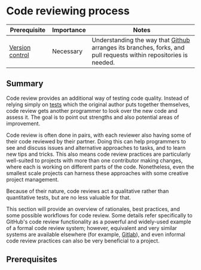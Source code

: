 # Code reviewing process

| Prerequisite | Importance | Notes |
| -------------|------------|-------|
| [Version control](/version-control) | Necessary | Understanding the way that [Github](https://github.com) arranges its branches, forks, and pull requests within repositories is needed. |

## Summary

Code review provides an additional way of testing code quality.
Instead of relying simply on [tests](/testing/testing) which the original author puts together themselves, code review gets another programmer to look over the new code and assess it. 
The goal is to point out strengths and also potential areas of improvement.

Code review is often done in pairs, with each reviewer also having some of their code reviewed by their partner.
Doing this can help programmers to see and discuss issues and alternative approaches to tasks, and to learn new tips and tricks.
This also means code review practices are particularly well-suited to projects with more than one contributor making changes, where each is working on different parts of the code.
Nonetheless, even the smallest scale projects can harness these approaches with some creative project management.

Because of their nature, code reviews act a qualitative rather than quantitative tests, but are no less valuable for that.

This section will provide an overview of rationales, best practices, and some possible workflows for code review.
Some details refer specifically to GitHub's code review functionality as a powerful and widely-used example of a formal code review system; however, equivalent and very similar systems are available elsewhere (for example, [Gitlab](https://about.gitlab.com)), and even informal code review practices can also be very beneficial to a project.

## Prerequisites <!--"add a level two header to the prerequisites section: i didn't find it so i created it-->
